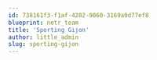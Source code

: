 ```yaml
---
id: 738161f3-f1af-4202-9060-3169a0d77ef8
blueprint: netr_team
title: 'Sporting Gijon'
author: little_admin
slug: sporting-gijon
---
```

